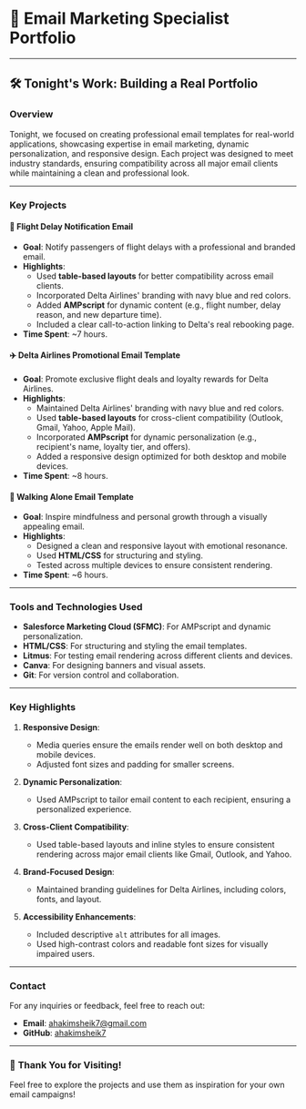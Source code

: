 # 🌟 Email Marketing Specialist Portfolio

---

## 🛠️ Tonight's Work: Building a Real Portfolio

### **Overview**
Tonight, we focused on creating professional email templates for real-world applications, showcasing expertise in email marketing, dynamic personalization, and responsive design. Each project was designed to meet industry standards, ensuring compatibility across all major email clients while maintaining a clean and professional look.

---

### **Key Projects**

#### 🛫 **Flight Delay Notification Email**
- **Goal**: Notify passengers of flight delays with a professional and branded email.
- **Highlights**:
  - Used **table-based layouts** for better compatibility across email clients.
  - Incorporated Delta Airlines' branding with navy blue and red colors.
  - Added **AMPscript** for dynamic content (e.g., flight number, delay reason, and new departure time).
  - Included a clear call-to-action linking to Delta's real rebooking page.
- **Time Spent**: ~7 hours.

#### ✈️ **Delta Airlines Promotional Email Template**
- **Goal**: Promote exclusive flight deals and loyalty rewards for Delta Airlines.
- **Highlights**:
  - Maintained Delta Airlines' branding with navy blue and red colors.
  - Used **table-based layouts** for cross-client compatibility (Outlook, Gmail, Yahoo, Apple Mail).
  - Incorporated **AMPscript** for dynamic personalization (e.g., recipient's name, loyalty tier, and offers).
  - Added a responsive design optimized for both desktop and mobile devices.
- **Time Spent**: ~8 hours.

#### 🌿 **Walking Alone Email Template**
- **Goal**: Inspire mindfulness and personal growth through a visually appealing email.
- **Highlights**:
  - Designed a clean and responsive layout with emotional resonance.
  - Used **HTML/CSS** for structuring and styling.
  - Tested across multiple devices to ensure consistent rendering.
- **Time Spent**: ~6 hours.

---

### **Tools and Technologies Used**
- **Salesforce Marketing Cloud (SFMC)**: For AMPscript and dynamic personalization.
- **HTML/CSS**: For structuring and styling the email templates.
- **Litmus**: For testing email rendering across different clients and devices.
- **Canva**: For designing banners and visual assets.
- **Git**: For version control and collaboration.

---

### **Key Highlights**
1. **Responsive Design**:
   - Media queries ensure the emails render well on both desktop and mobile devices.
   - Adjusted font sizes and padding for smaller screens.

2. **Dynamic Personalization**:
   - Used AMPscript to tailor email content to each recipient, ensuring a personalized experience.

3. **Cross-Client Compatibility**:
   - Used table-based layouts and inline styles to ensure consistent rendering across major email clients like Gmail, Outlook, and Yahoo.

4. **Brand-Focused Design**:
   - Maintained branding guidelines for Delta Airlines, including colors, fonts, and layout.

5. **Accessibility Enhancements**:
   - Included descriptive `alt` attributes for all images.
   - Used high-contrast colors and readable font sizes for visually impaired users.

---

### **Contact**
For any inquiries or feedback, feel free to reach out:
- **Email**: ahakimsheik7@gmail.com
- **GitHub**: [ahakimsheik7](https://github.com/ahakimsheik7)

---

### 🚀 **Thank You for Visiting!**
Feel free to explore the projects and use them as inspiration for your own email campaigns!




